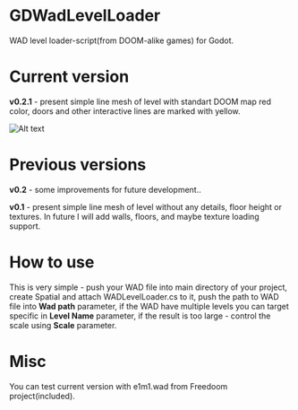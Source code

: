 # GDWadLevelLoader
WAD level loader-script(from DOOM-alike games) for Godot.

# Current version
**v0.2.1** - present simple line mesh of level with standart DOOM map red color, doors and other interactive lines are marked with yellow.

![Alt text](/screenshot.png?raw=true "Screenshot of 0.2.1")

# Previous versions
**v0.2** - some improvements for future development..

**v0.1** - present simple line mesh of level without any details, floor height or textures. In future I will add walls, floors, and maybe texture loading support. 

# How to use
This is very simple - push your WAD file into main directory of your project, create Spatial and attach WADLevelLoader.cs to it, push the path to WAD file into <b>Wad path</b> parameter, if the WAD have multiple levels you can target specific in <b>Level Name</b> parameter, if the result is too large - control the scale using <b>Scale</b> parameter. 

# Misc
You can test current version with e1m1.wad from Freedoom project(included).

